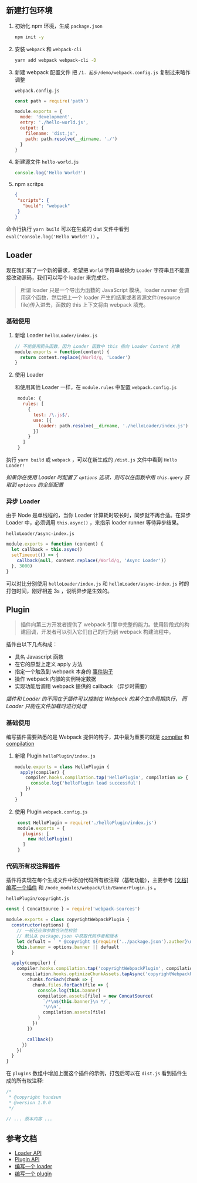 ## 新建打包环境
1. 初始化 npm 环境，生成 `package.json`
    ```bash
    npm init -y
    ```
2. 安装 `webpack` 和 `webpack-cli`
    ```bash
    yarn add webpack webpack-cli -D
    ```
3. 新建 webpack 配置文件
    把 `/1. 起步/demo/webpack.config.js` 复制过来略作调整

    `webpack.config.js`
    ```javascript
    const path = require('path')

    module.exports = {
      mode: 'development',
      entry: './hello-world.js',
      output: {
        filename: 'dist.js',
        path: path.resolve(__dirname, './')
      }
    }
    ```
4. 新建源文件
    `hello-world.js`
    ```javascript
    console.log('Hello World!')
    ```

5. npm scritps
   ```json
   {
    "scripts": {
      "build": "webpack"
    }
   }
   ```

命令行执行 `yarn build` 可以在生成的 dist 文件中看到 `eval("console.log('Hello World!'))` 。

## Loader
现在我们有了一个新的需求，希望把 `World` 字符串替换为 `Loader` 字符串且不能直接改动源码，我们可以写个 loader 来完成它。

> 所谓 loader 只是一个导出为函数的 JavaScript 模块。loader runner 会调用这个函数，然后把上一个 loader 产生的结果或者资源文件(resource file)传入进去，函数的 this 上下文将由 webpack 填充。

### 基础使用
1. 新增 Loader
    `helloLoader/index.js`

    ```javascript
    // 不能使用箭头函数，因为 Loader 函数中 this 指向 Loader Content 对象
    module.exports = function(content) {
      return content.replace(/World/g, 'Loader')
    }
    ```
2. 使用 Loader

   和使用其他 Loader 一样，在 `module.rules` 中配置
   `webpack.config.js`
   ```javascript
    module: {
      rules: [
        {
          test: /\.js$/,
          use: [{
            loader: path.resolve(__dirname, './helloLoader/index.js')
          }]
        }
      ]
    }
   ```

执行 `yarn build` 或 `webpack` ，可以在新生成的 `/dist.js` 文件中看到 `Hello Loader!`

*如果你在使用 Loader 时配置了 `options` 选项，则可以在函数中用 `this.query` 获取到 `options` 的全部配置*

### 异步 Loader
由于 Node 是单线程的，当你 Loader 计算耗时较长时，同步就不再合适。在异步 Loader 中，必须调用 `this.async()` ，来指示 loader runner 等待异步结果。

`helloLoader/async-index.js`
```javascript
module.exports = function (content) {
  let callback = this.async()
  setTimeout(() => {
    callback(null, content.replace(/World/g, 'Async Loader'))
  }, 3000)
}

```
可以对比分别使用 `helloLoader/index.js` 和 `helloLoader/async-index.js` 时的打包时间，刚好相差 3s ，说明异步是生效的。

## Plugin
> 插件向第三方开发者提供了 webpack 引擎中完整的能力。使用阶段式的构建回调，开发者可以引入它们自己的行为到 webpack 构建流程中。

插件由以下几点构成：
- 具名 Javascript 函数
- 在它的原型上定义 apply 方法
- 指定一个触及到 webpack 本身的 [事件钩子](https://webpack.docschina.org/api/compiler-hooks/)
- 操作 webpack 内部的实例特定数据
- 实现功能后调用 webpack 提供的 callback （异步时需要）

*插件和 Loader 的不同在于插件可以控制在 Webpack 的某个生命周期执行， 而 Loader 只能在文件加载时进行处理*

### 基础使用
编写插件需要熟悉的是 Webpack 提供的钩子，其中最为重要的就是 [compiler](https://webpack.docschina.org/api/compiler-hooks/) 和 [compilation](https://webpack.docschina.org/api/compilation-hooks/)

1. 新增 Plugin
   `helloPlugin/index.js`
   ```javascript
   module.exports = class HelloPlugin {
     apply(compiler) {
       compiler.hooks.compilation.tap('HelloPlugin', compilation => {
         console.log('helloPlugin load successful')
       })
     }
   }
   ```
2. 使用 Plugin
   `webpack.config.js`
   ```javascript
    const HelloPlugin = require('./helloPlugin/index.js')
    module.exports = {
      plugins: [
        new HelloPlugin()
      ]
    }
   ```

### 代码所有权注释插件
插件将实现在每个生成文件中添加代码所有权注释（基础功能），主要参考 [[文档] 编写一个插件](https://webpack.docschina.org/contribute/writing-a-plugin/#%E5%88%9B%E5%BB%BA%E4%B8%80%E4%B8%AA%E6%8F%92%E4%BB%B6) 和 `/node_modules/webpack/lib/BannerPlugin.js` 。

`helloPlugin/copyright.js`
```javascript
const { ConcatSource } = require('webpack-sources')

module.exports = class copyrightWebpackPlugin {
  constructor(options) {
    // 一般还应做参数合法性校验
    // 默认从 package.json 中获取代码作者和版本
    let defualt = ` * @copyright ${require('../package.json').auther}\n * @version ${require('../package.json').version}`
    this.banner = options.banner || defualt
  }

  apply(compiler) {
    compiler.hooks.compilation.tap('copyrightWebpackPlugin', compilation => {
      compilation.hooks.optimizeChunkAssets.tapAsync('copyrightWebpackPlugin', (chunks, callback) => {
        chunks.forEach(chunk => {
          chunk.files.forEach(file => {
            console.log(this.banner)
            compilation.assets[file] = new ConcatSource(
              `/*\n${this.banner}\n */`,
              '\n\n',
              compilation.assets[file]
            )
          })
        })

        callback()
      })
    })
  }
}
```

在 `plugins` 数组中增加上面这个插件的示例，打包后可以在 `dist.js` 看到插件生成的所有权注释:

```javascript
/*
 * @copyright hundsun
 * @version 1.0.0
 */

// ... 原本内容 ...
```


## 参考文档
- [Loader API](https://webpack.docschina.org/api/loaders/)
- [Plugin API](https://webpack.docschina.org/api/plugins/)
- [编写一个 loader](https://webpack.docschina.org/contribute/writing-a-loader/)
- [编写一个 plugin](https://webpack.docschina.org/contribute/writing-a-plugin/)
